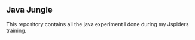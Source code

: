 ## Java Jungle

This repository contains all the java experiment I done during my Jspiders training.
